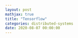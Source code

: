 ```yaml
---
layout: post
mathjax: true
title: "Tensorflow"
categories: distributed-systems
date: 2020-08-07 00:00:00
---
```


